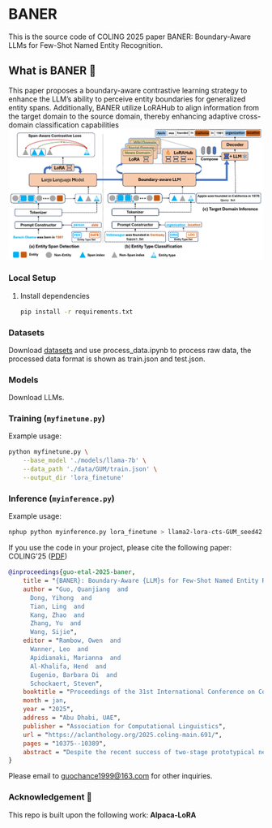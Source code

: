 # BANER
This is the source code of COLING 2025 paper BANER: Boundary-Aware LLMs for Few-Shot Named Entity Recognition.

## What is BANER 👀
This paper proposes a boundary-aware contrastive learning strategy to enhance the LLM’s ability to perceive entity boundaries for generalized entity spans. Additionally, BANER utilize LoRAHub to align information from the target domain to the source domain, thereby enhancing adaptive cross-domain classification capabilities![image](overall.png)

### Local Setup

1. Install dependencies

   ```bash
   pip install -r requirements.txt
   ```
   
### Datasets
Download [datasets](https://pan.quark.cn/s/009015cb519f) and use process_data.ipynb to process raw data, the processed data format is shown as train.json and test.json.


### Models
Download LLMs.


### Training (`myfinetune.py`)

Example usage:

```bash
python myfinetune.py \
    --base_model './models/llama-7b' \
    --data_path './data/GUM/train.json' \
    --output_dir 'lora_finetune'
```

### Inference (`myinference.py`)

Example usage:

```bash
nphup python myinference.py lora_finetune > llama2-lora-cts-GUM_seed42.log
```


If you use the code in your project, please cite the following paper:
COLING'25 ([PDF](https://aclanthology.org/2025.coling-main.691/))
```bibtex
@inproceedings{guo-etal-2025-baner,
    title = "{BANER}: Boundary-Aware {LLM}s for Few-Shot Named Entity Recognition",
    author = "Guo, Quanjiang  and
      Dong, Yihong  and
      Tian, Ling  and
      Kang, Zhao  and
      Zhang, Yu  and
      Wang, Sijie",
    editor = "Rambow, Owen  and
      Wanner, Leo  and
      Apidianaki, Marianna  and
      Al-Khalifa, Hend  and
      Eugenio, Barbara Di  and
      Schockaert, Steven",
    booktitle = "Proceedings of the 31st International Conference on Computational Linguistics",
    month = jan,
    year = "2025",
    address = "Abu Dhabi, UAE",
    publisher = "Association for Computational Linguistics",
    url = "https://aclanthology.org/2025.coling-main.691/",
    pages = "10375--10389",
    abstract = "Despite the recent success of two-stage prototypical networks in few-shot named entity recognition (NER), challenges such as over/under-detected false spans in the span detection stage and unaligned entity prototypes in the type classification stage persist. Additionally, LLMs have not proven to be effective few-shot information extractors in general. In this paper, we propose an approach called Boundary-Aware LLMs for Few-Shot Named Entity Recognition to address these issues. We introduce a boundary-aware contrastive learning strategy to enhance the LLM`s ability to perceive entity boundaries for generalized entity spans. Additionally, we utilize LoRAHub to align information from the target domain to the source domain, thereby enhancing adaptive cross-domain classification capabilities. Extensive experiments across various benchmarks demonstrate that our framework outperforms prior methods, validating its effectiveness. In particular, the proposed strategies demonstrate effectiveness across a range of LLM architectures. The code and data are released on https://github.com/UESTC-GQJ/BANER."
}
```
Please email to guochance1999@163.com for other inquiries.

### Acknowledgement 💌
This repo is built upon the following work:
**Alpaca-LoRA**
